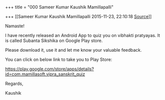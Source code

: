 +++
title = "000 Sameer Kumar Kaushik Mamillapalli"

+++
[[Sameer Kumar Kaushik Mamillapalli	2015-11-23, 22:10:18 [Source](https://groups.google.com/g/samskrita/c/X9XivNFUmAc)]]



Namaste!

  

I have recently released an Android App to quiz you on vibhakti pratyayas. It is called Subanta Sikshika on Google Play store.

  

Please download it, use it and let me know your valuable feedback.

  

You can click on below link to take you to Play Store:

<https://play.google.com/store/apps/details?id=com.mamillasoft.vipra_sanskrit_quiz>

  

  

Regards,

Kaushik

